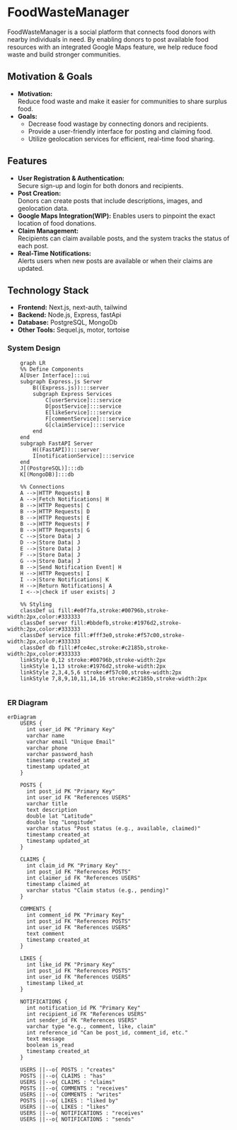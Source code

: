  # FoodWasteManager

FoodWasteManager is a social platform that connects food donors with nearby individuals in need. By enabling donors to post available food resources with an integrated Google Maps feature, we help reduce food waste and build stronger communities.

## Motivation & Goals

- **Motivation:**  
  Reduce food waste and make it easier for communities to share surplus food.
- **Goals:**  
  - Decrease food wastage by connecting donors and recipients.
  - Provide a user-friendly interface for posting and claiming food.
  - Utilize geolocation services for efficient, real-time food sharing.

## Features

- **User Registration & Authentication:**  
  Secure sign-up and login for both donors and recipients.
- **Post Creation:**  
  Donors can create posts that include descriptions, images, and geolocation data.
- **Google Maps Integration(WIP):** 
  Enables users to pinpoint the exact location of food donations.
- **Claim Management:**  
  Recipients can claim available posts, and the system tracks the status of each post.
- **Real-Time Notifications:**  
  Alerts users when new posts are available or when their claims are updated.

## Technology Stack

- **Frontend:**  Next.js, next-auth, tailwind
- **Backend:**  Node.js, Express, fastApi
- **Database:**  PostgreSQL, MongoDb
- **Other Tools:**  Sequel.js, motor, tortoise

### System Design 

```mermaid
    graph LR
    %% Define Components
    A[User Interface]:::ui
    subgraph Express.js Server
        B((Express.js)):::server
        subgraph Express Services
            C[userService]:::service
            D[postService]:::service
            E[likeService]:::service
            F[commentService]:::service
            G[claimService]:::service
        end
    end
    subgraph FastAPI Server
        H((FastAPI)):::server
        I[notificationService]:::service
    end
    J[(PostgreSQL)]:::db
    K[(MongoDB)]:::db

    %% Connections
    A -->|HTTP Requests| B
    A -->|Fetch Notifications| H
    B -->|HTTP Requests| C
    B -->|HTTP Requests| D
    B -->|HTTP Requests| E
    B -->|HTTP Requests| F
    B -->|HTTP Requests| G
    C -->|Store Data| J
    D -->|Store Data| J
    E -->|Store Data| J
    F -->|Store Data| J
    G -->|Store Data| J
    B -->|Send Notification Event| H
    H -->|HTTP Requests| I
    I -->|Store Notifications| K
    H -->|Return Notifications| A
    I <-->|check if user exists| J  

    %% Styling
    classDef ui fill:#e0f7fa,stroke:#00796b,stroke-width:2px,color:#333333
    classDef server fill:#bbdefb,stroke:#1976d2,stroke-width:2px,color:#333333
    classDef service fill:#fff3e0,stroke:#f57c00,stroke-width:2px,color:#333333
    classDef db fill:#fce4ec,stroke:#c2185b,stroke-width:2px,color:#333333
    linkStyle 0,12 stroke:#00796b,stroke-width:2px
    linkStyle 1,13 stroke:#1976d2,stroke-width:2px
    linkStyle 2,3,4,5,6 stroke:#f57c00,stroke-width:2px
    linkStyle 7,8,9,10,11,14,16 stroke:#c2185b,stroke-width:2px


```

### ER Diagram

```mermaid
erDiagram
    USERS {
      int user_id PK "Primary Key"
      varchar name
      varchar email "Unique Email"
      varchar phone
      varchar password_hash
      timestamp created_at
      timestamp updated_at
    }
    
    POSTS {
      int post_id PK "Primary Key"
      int user_id FK "References USERS"
      varchar title
      text description
      double lat "Latitude"
      double lng "Longitude"
      varchar status "Post status (e.g., available, claimed)"
      timestamp created_at
      timestamp updated_at
    }
    
    CLAIMS {
      int claim_id PK "Primary Key"
      int post_id FK "References POSTS"
      int claimer_id FK "References USERS"
      timestamp claimed_at
      varchar status "Claim status (e.g., pending)"
    }
    
    COMMENTS {
      int comment_id PK "Primary Key"
      int post_id FK "References POSTS"
      int user_id FK "References USERS"
      text comment
      timestamp created_at
    }

    LIKES {
      int like_id PK "Primary Key"
      int post_id FK "References POSTS"
      int user_id FK "References USERS"
      timestamp liked_at
    }

    NOTIFICATIONS {
      int notification_id PK "Primary Key"
      int recipient_id FK "References USERS"
      int sender_id FK "References USERS"
      varchar type "e.g., comment, like, claim"
      int reference_id "Can be post_id, comment_id, etc."
      text message
      boolean is_read
      timestamp created_at
    }

    USERS ||--o{ POSTS : "creates"
    POSTS ||--o{ CLAIMS : "has"
    USERS ||--o{ CLAIMS : "claims"
    POSTS ||--o{ COMMENTS : "receives"
    USERS ||--o{ COMMENTS : "writes"
    POSTS ||--o{ LIKES : "liked by"
    USERS ||--o{ LIKES : "likes"
    USERS ||--o{ NOTIFICATIONS : "receives"
    USERS ||--o{ NOTIFICATIONS : "sends"
``` 
